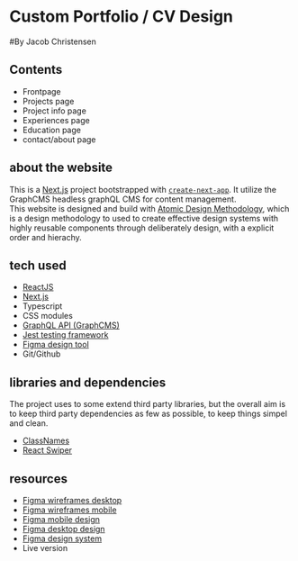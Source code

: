 # Custom Portfolio / CV Design
#By Jacob Christensen


## Contents
- Frontpage 
- Projects page
- Project info page
- Experiences page
- Education page
- contact/about page


## about the website
This is a [Next.js](https://nextjs.org/) project bootstrapped with [`create-next-app`](https://github.com/vercel/next.js/tree/canary/packages/create-next-app).
It utilize the GraphCMS headless graphQL CMS for content management.  
This website is designed and build with [Atomic Design Methodology](https://atomicdesign.bradfrost.com), which is a design methodology to used to create effective design systems with highly reusable components through deliberately design, with a explicit order and hierachy.


## tech used
- [ReactJS](https://reactjs.org/)
- [Next.js](https://nextjs.org/)
- Typescript
- CSS modules
- [GraphQL API (GraphCMS)](https://graphcms.com/)
- [Jest testing framework](https://jestjs.io/)
- [Figma design tool](https://www.figma.com/)
- Git/Github

## libraries and dependencies
The project uses to some extend third party libraries, but the overall aim is to keep third party dependencies as few as possible, to keep things simpel and clean.

- [ClassNames](https://www.npmjs.com/package/classnames)
- [React Swiper](https://swiperjs.com/react)


## resources

- [Figma wireframes desktop](https://www.figma.com/file/vuRpDJv3f1WBoKQrDpaivB/Portfolio-v2?node-id=0%3A1)
- [Figma wireframes mobile](https://www.figma.com/file/vuRpDJv3f1WBoKQrDpaivB/Portfolio-v2?node-id=5%3A38)
- [Figma mobile design](https://www.figma.com/file/vuRpDJv3f1WBoKQrDpaivB/Portfolio-v2?node-id=5%3A279)
- [Figma desktop design](https://www.figma.com/file/vuRpDJv3f1WBoKQrDpaivB/Portfolio-v2?node-id=5%3A278)
- [Figma design system](https://www.figma.com/file/vuRpDJv3f1WBoKQrDpaivB/Portfolio-v2?node-id=4%3A24)
- Live version


